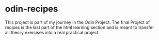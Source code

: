 # odin-recipes

This project is part of my journey in the Odin Project. The final Project of recipes is the last part of the html learning section and
is meant to transfer all theory exercises into a real practical project.
